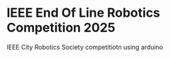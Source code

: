 # IEEE End Of Line Robotics Competition 2025
 IEEE City Robotics Society competitiotn using arduino

